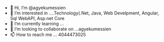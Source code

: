 - 👋 Hi, I’m @agyekumessien
- 👀 I’m interested in ....Technology(.Net, Java, Web Develpment, Angular, Sql WebAPI, Asp.net Core
- 🌱 I’m currently learning ...
- 💞️ I’m looking to collaborate on ...agyekumessien
- 📫 How to reach me ... 4044473025

<!---
agyekumessien/agyekumessien is a ✨ special ✨ repository because its `README.md` (this file) appears on your GitHub profile.
You can click the Preview link to take a look at your changes.
--->
